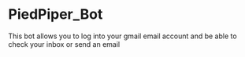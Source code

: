 # PiedPiper_Bot

This bot allows you to log into your gmail email account and be able to check your inbox or send an email

